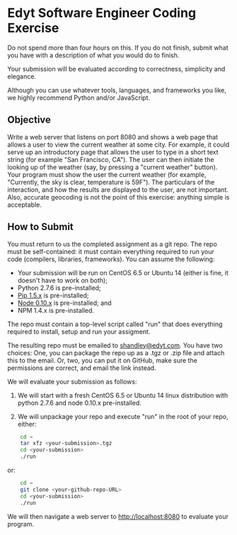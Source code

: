Edyt Software Engineer Coding Exercise
=======================================

Do not spend more than four hours on this.  If you do not finish, submit what you have with a description of what you would do to finish.

Your submission will be evaluated according to correctness, simplicity and elegance.

Although you can use whatever tools, languages, and frameworks you like, we highly recommend Python and/or JavaScript.

Objective
---------

Write a web server that listens on port 8080 and shows a web page that allows a user to view the current weather at some city.  For example, it could serve up an introductory page that allows the user to type in a short text string (for example "San Francisco, CA").  The user can then initiate the looking up of the weather (say, by pressing a "current weather" button).  Your program must show the user the current weather (for example, "Currently, the sky is clear, temperature is 59F").  The particulars of the interaction, and how the results are displayed to the user, are not important.  Also, accurate geocoding is not the point of this exercise: anything simple is acceptable.

How to Submit
-------------

You must return to us the completed assignment as a git repo.  The repo must be self-contained: it must contain everything required to run your code (compilers, libraries, frameworks).  You can assume the following:

* Your submission will be run on CentOS 6.5 or Ubuntu 14 (either is fine, it doesn't have to work on both);
* Python 2.7.6 is pre-installed;
* [Pip 1.5.x](https://pypi.python.org/pypi/pip/1.5.6) is pre-installed;
* [Node 0.10.x](http://nodejs.org/download/) is pre-installed; and
* NPM 1.4.x is pre-installed.

The repo must contain a top-level script called "run" that does everything required to install, setup and run your assigment.

The resulting repo must be emailed to [shandley@edyt.com](mailto:shandley@edyt.com).  You have two choices: One, you can package the repo up as a .tgz or .zip file and attach this to the email.  Or, two, you can put it on GitHub, make sure the permissions are correct, and email the link instead.

We will evaluate your submission as follows:

1. We will start with a fresh CentOS 6.5 or Ubuntu 14 linux distribution with python 2.7.6 and node 0.10.x pre-installed.

2. We will unpackage your repo and execute "run" in the root of your repo, either:

```bash
    cd ~
    tar xfz <your-submission>.tgz
    cd <your-submission>
    ./run
```

or:

```bash
    cd ~
    git clone <your-github-repo-URL>
    cd <your-submission>
    ./run
```

We will then navigate a web server to [http://localhost:8080](http://localhost:8080) to evaluate your program.

